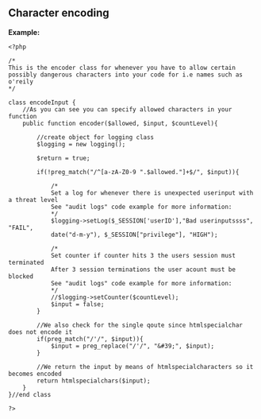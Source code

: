 Character encoding
-------

**Example:**
   
	<?php
	
	/*
	This is the encoder class for whenever you have to allow certain
	possibly dangerous characters into your code for i.e names such as o'reily
	*/
	
	class encodeInput {
		//As you can see you can specify allowed characters in your function
		public function encoder($allowed, $input, $countLevel){
			
			//create object for logging class
			$logging = new logging();
			
			$return = true;
			
			if(!preg_match("/^[a-zA-Z0-9 ".$allowed."]+$/", $input)){		
		
				/*
				Set a log for whenever there is unexpected userinput with a threat level
				See "audit logs" code example for more information:
				*/
				$logging->setLog($_SESSION['userID'],"Bad userinputssss", "FAIL", 
				date("d-m-y"), $_SESSION["privilege"], "HIGH"); 
			
				/*
				Set counter if counter hits 3 the users session must terminated
				After 3 session terminations the user acount must be blocked
				See "audit logs" code example for more information:
				*/			
				//$logging->setCounter($countLevel);
				$input = false;
			}
		
			//We also check for the single qoute since htmlspecialchar does not encode it
			if(preg_match("/'/", $input)){
				$input = preg_replace("/'/", "&#39;", $input); 
			}
			
			//We return the input by means of htmlspecialcharacters so it becomes encoded
			return htmlspecialchars($input);
		}
	}//end class
	
	?>

